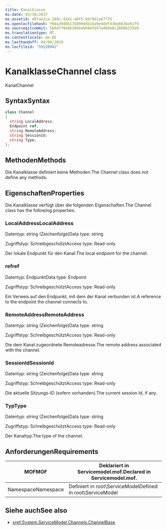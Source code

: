 ```yaml
---
title: Kanalklasse
ms.date: 03/30/2017
ms.assetid: d9fae2ca-209c-4341-a0f5-6b79d1a67776
ms.openlocfilehash: f60a3946617b0994db1ba9e9ddf43be863be81f9
ms.sourcegitcommit: 5b6d778ebb269ee6684fb57ad69a8c28b06235b9
ms.translationtype: MT
ms.contentlocale: de-DE
ms.lasthandoff: 04/08/2019
ms.locfileid: "59128842"
---
```

# <a name="channel-class"></a><span data-ttu-id="a62af-102">Kanalklasse</span><span class="sxs-lookup"><span data-stu-id="a62af-102">Channel class</span></span>
<span data-ttu-id="a62af-103">Kanal</span><span class="sxs-lookup"><span data-stu-id="a62af-103">Channel</span></span>  
  
## <a name="syntax"></a><span data-ttu-id="a62af-104">Syntax</span><span class="sxs-lookup"><span data-stu-id="a62af-104">Syntax</span></span>  
  
```csharp
class Channel  
{  
  string LocalAddress;  
  Endpoint ref;  
  string RemoteAddress;  
  string SessionId;  
  string Type;  
};  
```  
  
## <a name="methods"></a><span data-ttu-id="a62af-105">Methoden</span><span class="sxs-lookup"><span data-stu-id="a62af-105">Methods</span></span>  
 <span data-ttu-id="a62af-106">Die Kanalklasse definiert keine Methoden.</span><span class="sxs-lookup"><span data-stu-id="a62af-106">The Channel class does not define any methods.</span></span>  
  
## <a name="properties"></a><span data-ttu-id="a62af-107">Eigenschaften</span><span class="sxs-lookup"><span data-stu-id="a62af-107">Properties</span></span>  
 <span data-ttu-id="a62af-108">Die Kanalklasse verfügt über die folgenden Eigenschaften.</span><span class="sxs-lookup"><span data-stu-id="a62af-108">The Channel class has the following properties.</span></span>  
  
### <a name="localaddress"></a><span data-ttu-id="a62af-109">LocalAddress</span><span class="sxs-lookup"><span data-stu-id="a62af-109">LocalAddress</span></span>  
 <span data-ttu-id="a62af-110">Datentyp: string (Zeichenfolge)</span><span class="sxs-lookup"><span data-stu-id="a62af-110">Data type: string</span></span>  
  
 <span data-ttu-id="a62af-111">Zugriffstyp: Schreibgeschützt</span><span class="sxs-lookup"><span data-stu-id="a62af-111">Access type: Read-only</span></span>  
  
 <span data-ttu-id="a62af-112">Der lokale Endpunkt für den Kanal.</span><span class="sxs-lookup"><span data-stu-id="a62af-112">The local endpoint for the channel.</span></span>  
  
### <a name="ref"></a><span data-ttu-id="a62af-113">ref</span><span class="sxs-lookup"><span data-stu-id="a62af-113">ref</span></span>  
 <span data-ttu-id="a62af-114">Datentyp: Endpunkt</span><span class="sxs-lookup"><span data-stu-id="a62af-114">Data type: Endpoint</span></span>  
  
 <span data-ttu-id="a62af-115">Zugriffstyp: Schreibgeschützt</span><span class="sxs-lookup"><span data-stu-id="a62af-115">Access type: Read-only</span></span>  
  
 <span data-ttu-id="a62af-116">Ein Verweis auf den Endpunkt, mit dem der Kanal verbunden ist.</span><span class="sxs-lookup"><span data-stu-id="a62af-116">A reference to the endpoint the channel connects to.</span></span>  
  
### <a name="remoteaddress"></a><span data-ttu-id="a62af-117">RemoteAddress</span><span class="sxs-lookup"><span data-stu-id="a62af-117">RemoteAddress</span></span>  
 <span data-ttu-id="a62af-118">Datentyp: string (Zeichenfolge)</span><span class="sxs-lookup"><span data-stu-id="a62af-118">Data type: string</span></span>  
  
 <span data-ttu-id="a62af-119">Zugriffstyp: Schreibgeschützt</span><span class="sxs-lookup"><span data-stu-id="a62af-119">Access type: Read-only</span></span>  
  
 <span data-ttu-id="a62af-120">Die dem Kanal zugeordnete Remoteadresse.</span><span class="sxs-lookup"><span data-stu-id="a62af-120">The remote address associated with the channel.</span></span>  
  
### <a name="sessionid"></a><span data-ttu-id="a62af-121">SessionId</span><span class="sxs-lookup"><span data-stu-id="a62af-121">SessionId</span></span>  
 <span data-ttu-id="a62af-122">Datentyp: string (Zeichenfolge)</span><span class="sxs-lookup"><span data-stu-id="a62af-122">Data type: string</span></span>  
  
 <span data-ttu-id="a62af-123">Zugriffstyp: Schreibgeschützt</span><span class="sxs-lookup"><span data-stu-id="a62af-123">Access type: Read-only</span></span>  
  
 <span data-ttu-id="a62af-124">Die aktuelle Sitzungs-ID (sofern vorhanden).</span><span class="sxs-lookup"><span data-stu-id="a62af-124">The current session Id, if any.</span></span>  
  
### <a name="type"></a><span data-ttu-id="a62af-125">Typ</span><span class="sxs-lookup"><span data-stu-id="a62af-125">Type</span></span>  
 <span data-ttu-id="a62af-126">Datentyp: string (Zeichenfolge)</span><span class="sxs-lookup"><span data-stu-id="a62af-126">Data type: string</span></span>  
  
 <span data-ttu-id="a62af-127">Zugriffstyp: Schreibgeschützt</span><span class="sxs-lookup"><span data-stu-id="a62af-127">Access type: Read-only</span></span>  
  
 <span data-ttu-id="a62af-128">Der Kanaltyp.</span><span class="sxs-lookup"><span data-stu-id="a62af-128">The type of the channel.</span></span>  
  
## <a name="requirements"></a><span data-ttu-id="a62af-129">Anforderungen</span><span class="sxs-lookup"><span data-stu-id="a62af-129">Requirements</span></span>  
  
|<span data-ttu-id="a62af-130">MOF</span><span class="sxs-lookup"><span data-stu-id="a62af-130">MOF</span></span>|<span data-ttu-id="a62af-131">Deklariert in Servicemodel.mof.</span><span class="sxs-lookup"><span data-stu-id="a62af-131">Declared in Servicemodel.mof.</span></span>|  
|---------|-----------------------------------|  
|<span data-ttu-id="a62af-132">Namespace</span><span class="sxs-lookup"><span data-stu-id="a62af-132">Namespace</span></span>|<span data-ttu-id="a62af-133">Definiert in root\ServiceModel</span><span class="sxs-lookup"><span data-stu-id="a62af-133">Defined in root\ServiceModel</span></span>|  
  
## <a name="see-also"></a><span data-ttu-id="a62af-134">Siehe auch</span><span class="sxs-lookup"><span data-stu-id="a62af-134">See also</span></span>

- <xref:System.ServiceModel.Channels.ChannelBase>
